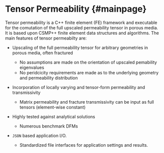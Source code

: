 # Tensor Permeability {#mainpage}

Tensor permeability is a C++ finite element (FE) framework and executable for the comutation of the full upscaled permeability 
tensor in porous media. It is based upon CSMP++ finite element data structures and algorithms. The main features
of tensor permeabilty are:

- Upscaling of the full permeability tensor for arbitrary geometries in porous media, often fractured
	
	+ No assumptions are made on the orientation of upscaled pemability eigenvalues
	+ No peridcicity requirements are made as to the underlying geometry and permeability distribution
	
- Incorporation of locally varying and tensor-form permeability and transmissivity

	+ Matrix permeability and fracture transmissivity can be input as full tensors (element-wise constant)
	
- Highly tested against analytical solutions

	+ Numerous benchmark DFMs 
	
- `JSON` based application I/O.

	+ Standardized file interfaces for application settings and results.

